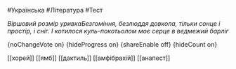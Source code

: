 #Українська #Література #Тест

*Віршовий розмір уривкаБезгоміння, безлюддя довкола, тільки сонце і простір, і сніг. І котилося куль-покотьолом моє серце в ведмежий барліг*

{noChangeVote on}
{hideProgress on}
{shareEnable off}
{hideCount on}

[[хорей]]
[[ямб]]
[[дактиль]]
[[амфібрахій]]
[[анапест]]

